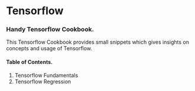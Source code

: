 # Tensorflow
### Handy Tensorflow Cookbook.
This Tensorflow Cookbook provides small snippets which gives insights on concepts and usage of Tensorflow.

#### Table of Contents.
1. Tensorflow Fundamentals
2. Tensorflow Regression